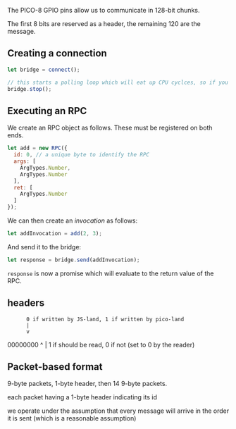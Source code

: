 The PICO-8 GPIO pins allow us to communicate in 128-bit chunks.

The first 8 bits are reserved as a header, the remaining 120 are the message.

## Creating a connection

```javascript
let bridge = connect();

// this starts a polling loop which will eat up CPU cyclces, so if you no longer need it, stop it:
bridge.stop();
```

## Executing an RPC

We create an RPC object as follows. These must be registered on both ends.

```javascript
let add = new RPC({
  id: 0, // a unique byte to identify the RPC
  args: [
    ArgTypes.Number,
    ArgTypes.Number
  ],
  ret: [
    ArgTypes.Number
  ]
});
```

We can then create an *invocation* as follows:

```javascript
let addInvocation = add(2, 3);
```

And send it to the bridge:

```javascript
let response = bridge.send(addInvocation);
```

`response` is now a promise which will evaluate to the return value of the RPC.


## headers
          0 if written by JS-land, 1 if written by pico-land
          |
          v
   00000000
         ^
         |
         1 if should be read, 0 if not (set to 0 by the reader)



## Packet-based format

9-byte packets,
1-byte header, then 14 9-byte packets.

each packet having a 1-byte header indicating its id

we operate under the assumption that every message will arrive in the order it is sent (which is a reasonable assumption)
